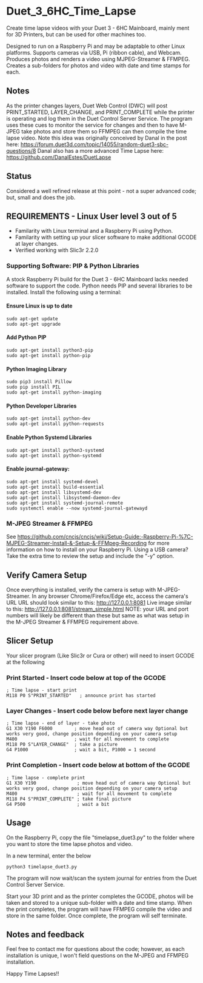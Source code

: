 # Duet_3_6HC_Time_Lapse
Create time lapse videos with your Duet 3 - 6HC Mainboard, mainly ment for 3D Printers, but can be used for other machines too.

Designed to run on a Raspberry Pi and may be adaptable to other Linux platforms. Supports cameras via USB, Pi (ribbon cable), and Webcam. Produces photos and renders a video using MJPEG-Streamer & FFMPEG. Creates a sub-folders for photos and video with date and time stamps for each.

## Notes
As the printer changes layers, Duet Web Control (DWC) will post PRINT_STARTED, LAYER_CHANGE, and PRINT_COMPLETE while the printer is operating and log them in the Duet Control Server Service.  The program uses these cues to monitor the service for changes and then to have M-JPEG take photos and store them so FFMPEG can then compile the time lapse video.  Note this idea was originally conceived by Danal in the post here: https://forum.duet3d.com/topic/14055/random-duet3-sbc-questions/8
Danal also has a more advanced Time Lapse here: https://github.com/DanalEstes/DuetLapse

## Status
Considered a well refined release at this point - not a super advanced code; but, small and does the job.

## REQUIREMENTS - Linux User level 3 out of 5
* Familarity with Linux  terminal and a Raspberry Pi using Python.
* Familarity with setting up your slicer software to make additional GCODE at layer changes.
* Verified working with Slic3r 2.2.0

### Supporting Software: PIP & Python Libraries
A stock Raspberry Pi build for the Duet 3 - 6HC Mainboard lacks needed software to support the code.  Python needs PIP and several libraries to be installed. Install the following using a terminal:

#### Ensure Linux is up to date
```
sudo apt-get update
sudo apt-get upgrade
```

#### Add Python PIP 
```
sudo apt-get install python3-pip
sudo apt-get install python-pip
```

#### Python Imaging Library
```
sudo pip3 install Pillow
sudo pip install PIL 
sudo apt-get install python-imaging
```

#### Python Developer Libraries
```
sudo apt-get install python-dev
sudo apt-get install python-requests
```

#### Enable Python Systemd Libraries
```
sudo apt-get install python3-systemd
sudo apt-get install python-systemd
```

#### Enable journal-gateway:
```
sudo apt-get install systemd-devel
sudo apt-get install build-essential
sudo apt-get install libsystemd-dev
sudo apt-get install libsystemd-daemon-dev
sudo apt-get install systemd-journal-remote
sudo systemctl enable --now systemd-journal-gatewayd
```
 
### M-JPEG Streamer & FFMPEG
See https://github.com/cncjs/cncjs/wiki/Setup-Guide:-Raspberry-Pi-%7C-MJPEG-Streamer-Install-&-Setup-&-FFMpeg-Recording for more information on how to install on your Raspberry Pi.  Using a USB camera? Take the extra time to review the setup and include the "-y" option.

## Verify Camera Setup
Once everything is installed, verify the camera is setup with M-JPEG-Streamer.
In any browser Chrome/Firefox/Edge etc, access the camera's URL
URL should look similar to this:
http://127.0.0.1:8081
Live image similar to this:
http://127.0.0.1:8081/stream_simple.html
NOTE: your URL and port numbers will likely be different than these but same as what was setup in the M-JPEG Streamer & FFMPEG requirement above.

## Slicer Setup
Your slicer program (Like Slic3r or Cura or other) will need to insert GCODE at the following

### Print Started - Insert code below at top of the GCODE
```
; Time lapse - start print
M118 P0 S"PRINT_STARTED"   ; announce print has started
```

### Layer Changes - Insert code below before next layer change
```
; Time lapse - end of layer - take photo 
G1 X30 Y190 F6000        ; move head out of camera way Optional but works very good, change position depending on your camera setup
M400                     ; wait for all movement to complete
M118 P0 S"LAYER_CHANGE"  ; take a picture
G4 P1000                 ; wait a bit, P1000 = 1 second
```

### Print Completion - Insert code below at bottom of the GCODE
```
; Time lapse - complete print
G1 X30 Y190               ; move head out of camera way Optional but works very good, change position depending on your camera setup
M400                      ; wait for all movement to complete
M118 P4 S"PRINT_COMPLETE" ; take final picture
G4 P500                   ; wait a bit
```

## Usage

On the Raspberry Pi, copy the file "timelapse_duet3.py" to the folder where you want to store the time lapse photos and video. 

In a new terminal, enter the below
```
python3 timelapse_duet3.py
```
The program will now wait/scan the system journal for entries from the Duet Control Server Service.

Start your 3D print and as the printer completes the GCODE, photos will be taken and stored to a unique sub-folder with a date and time stamp.
When the print completes, the program will have FFMPEG compile the video and store in the same folder.  Once complete, the program will self terminate.

## Notes and feedback

Feel free to contact me for questions about the code; however, as each installation is unique, I won't field questions on the M-JPEG and FFMPEG installation.

Happy Time Lapses!!
